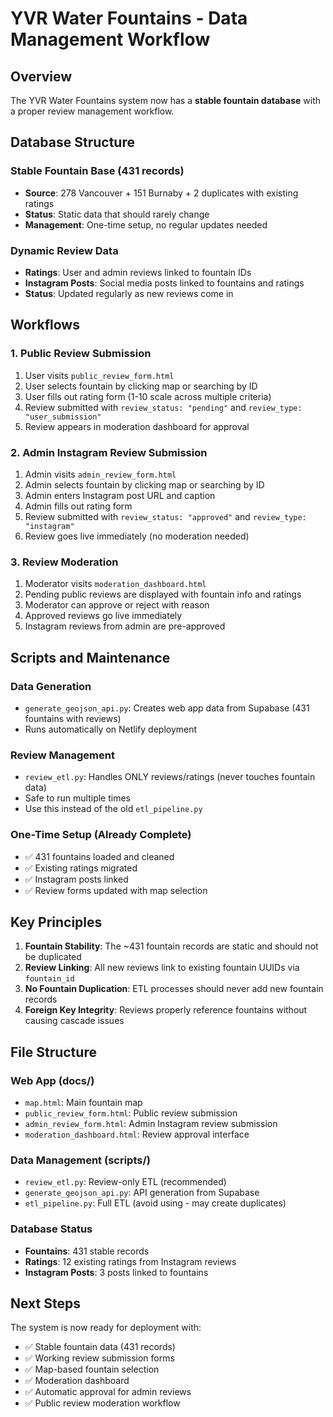 # YVR Water Fountains - Data Management Workflow

## Overview
The YVR Water Fountains system now has a **stable fountain database** with a proper review management workflow.

## Database Structure

### Stable Fountain Base (431 records)
- **Source**: 278 Vancouver + 151 Burnaby + 2 duplicates with existing ratings
- **Status**: Static data that should rarely change
- **Management**: One-time setup, no regular updates needed

### Dynamic Review Data
- **Ratings**: User and admin reviews linked to fountain IDs
- **Instagram Posts**: Social media posts linked to fountains and ratings  
- **Status**: Updated regularly as new reviews come in

## Workflows

### 1. Public Review Submission
1. User visits `public_review_form.html`
2. User selects fountain by clicking map or searching by ID
3. User fills out rating form (1-10 scale across multiple criteria)
4. Review submitted with `review_status: "pending"` and `review_type: "user_submission"`
5. Review appears in moderation dashboard for approval

### 2. Admin Instagram Review Submission  
1. Admin visits `admin_review_form.html`
2. Admin selects fountain by clicking map or searching by ID
3. Admin enters Instagram post URL and caption
4. Admin fills out rating form
5. Review submitted with `review_status: "approved"` and `review_type: "instagram"`
6. Review goes live immediately (no moderation needed)

### 3. Review Moderation
1. Moderator visits `moderation_dashboard.html`
2. Pending public reviews are displayed with fountain info and ratings
3. Moderator can approve or reject with reason
4. Approved reviews go live immediately
5. Instagram reviews from admin are pre-approved

## Scripts and Maintenance

### Data Generation
- `generate_geojson_api.py`: Creates web app data from Supabase (431 fountains with reviews)
- Runs automatically on Netlify deployment

### Review Management  
- `review_etl.py`: Handles ONLY reviews/ratings (never touches fountain data)
- Safe to run multiple times
- Use this instead of the old `etl_pipeline.py`

### One-Time Setup (Already Complete)
- ✅ 431 fountains loaded and cleaned
- ✅ Existing ratings migrated
- ✅ Instagram posts linked
- ✅ Review forms updated with map selection

## Key Principles

1. **Fountain Stability**: The ~431 fountain records are static and should not be duplicated
2. **Review Linking**: All new reviews link to existing fountain UUIDs via `fountain_id`
3. **No Fountain Duplication**: ETL processes should never add new fountain records
4. **Foreign Key Integrity**: Reviews properly reference fountains without causing cascade issues

## File Structure

### Web App (docs/)
- `map.html`: Main fountain map
- `public_review_form.html`: Public review submission
- `admin_review_form.html`: Admin Instagram review submission  
- `moderation_dashboard.html`: Review approval interface

### Data Management (scripts/)
- `review_etl.py`: Review-only ETL (recommended)
- `generate_geojson_api.py`: API generation from Supabase
- `etl_pipeline.py`: Full ETL (avoid using - may create duplicates)

### Database Status
- **Fountains**: 431 stable records
- **Ratings**: 12 existing ratings from Instagram reviews
- **Instagram Posts**: 3 posts linked to fountains

## Next Steps

The system is now ready for deployment with:
- ✅ Stable fountain data (431 records)
- ✅ Working review submission forms
- ✅ Map-based fountain selection
- ✅ Moderation dashboard
- ✅ Automatic approval for admin reviews
- ✅ Public review moderation workflow